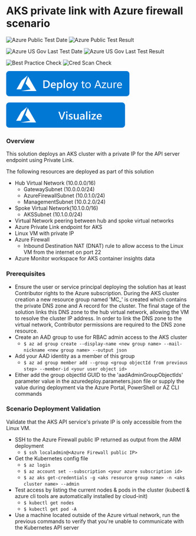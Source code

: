 # AKS private link with Azure firewall scenario

![Azure Public Test Date](https://azurequickstartsservice.blob.core.windows.net/badges/301-aks-private-endpoint-firewall/PublicLastTestDate.svg)
![Azure Public Test Result](https://azurequickstartsservice.blob.core.windows.net/badges/301-aks-private-endpoint-firewall/PublicDeployment.svg)

![Azure US Gov Last Test Date](https://azurequickstartsservice.blob.core.windows.net/badges/301-aks-private-endpoint-firewall/FairfaxLastTestDate.svg)
![Azure US Gov Last Test Result](https://azurequickstartsservice.blob.core.windows.net/badges/301-aks-private-endpoint-firewall/FairfaxDeployment.svg)

![Best Practice Check](https://azurequickstartsservice.blob.core.windows.net/badges/301-aks-private-endpoint-firewall/BestPracticeResult.svg)
![Cred Scan Check](https://azurequickstartsservice.blob.core.windows.net/badges/301-aks-private-endpoint-firewall/CredScanResult.svg)

[![Deploy To Azure](https://raw.githubusercontent.com/Azure/azure-quickstart-templates/master/1-CONTRIBUTION-GUIDE/images/deploytoazure.svg?sanitize=true)](https://portal.azure.com/#create/Microsoft.Template/uri/https%3A%2F%2Fraw.githubusercontent.com%2FAzure%2Fazure-quickstart-templates%2Fmaster%2F301-aks-private-endpoint-firewall%2Fazuredeploy.json)

[![Visualize](https://raw.githubusercontent.com/Azure/azure-quickstart-templates/master/1-CONTRIBUTION-GUIDE/images/visualizebutton.svg?sanitize=true)](http://armviz.io/#/?load=https%3A%2F%2Fraw.githubusercontent.com%2FAzure%2Fazure-quickstart-templates%2Fmaster%2F301-aks-private-endpoint-firewall%2Fazuredeploy.json)    

### Overview

This solution deploys an AKS cluster with a private IP for the API server endpoint using Private Link.

The following resources are deployed as part of this solution

- Hub Virtual Network (10.0.0.0/16)
  - GatewaySubnet (10.0.0.0/24)
  - AzureFirewallSubnet (10.0.1.0/24)
  - ManagementSubnet (10.0.2.0/24)
- Spoke Virtual Network(10.1.0.0/16)
  - AKSSubnet (10.1.0.0/24)
- Virtual Network peering between hub and spoke virtual networks
- Azure Private Link endpoint for AKS
- Linux VM with private IP
- Azure Firewall
  - Inbound Destination NAT (DNAT) rule to allow access to the Linux VM from the internet on port 22
- Azure Monitor workspace for AKS container insights data

### Prerequisites
- Ensure the user or service principal deploying the solution has at least Contributor rights to the Azure subscription. During the AKS cluster creation a new resource group named 'MC_<resource group name>_<cluster name>_<deployment region>' is created which contains the private DNS zone and A record for the cluster. The final stage of the solution links this DNS zone to the hub virtual network, allowing the VM to resolve the cluster IP address. In order to link the DNS zone to the virtual network, Contributor permissions are required to the DNS zone resource.
- Create an AAD group to use for RBAC admin access to the AKS cluster
  - `$ az ad group create --display-name <new group name> --mail-nickname <new group name> --output json`
- Add your AAD identity as a member of this group
  - `$ az ad group member add --group <group objectId from previous step> --member-id <your user object id>`
- Either add the group objectId GUID to the 'aadAdminGroupObjectIds' parameter value in the azuredeploy.parameters.json file or supply the value during deployment via the Azure Portal, PowerShell or AZ CLI commands

### Scenario Deployment Validation

Validate that the AKS API service's private IP is only accessible from the Linux VM. 
- SSH to the Azure Firewall public IP returned as output from the ARM deployment
  - `$ ssh localadmin@<Azure Firewall public IP>`
- Get the Kubernetes config file
  - `$ az login`
  - `$ az account set --subscription <your azure subscription id>`
  - `$ az aks get-credentials -g <aks resource group name> -n <aks cluster name> --admin`
- Test access by listing the current nodes & pods in the cluster (kubectl & azure cli tools are automatically installed by cloud-init)
  - `$ kubectl get nodes`
  - `$ kubectl get pod -A`
- Use a machine located outside of the Azure virtual network, run the previous commands to verify that you're unable to communicate with the Kubernetes API server
